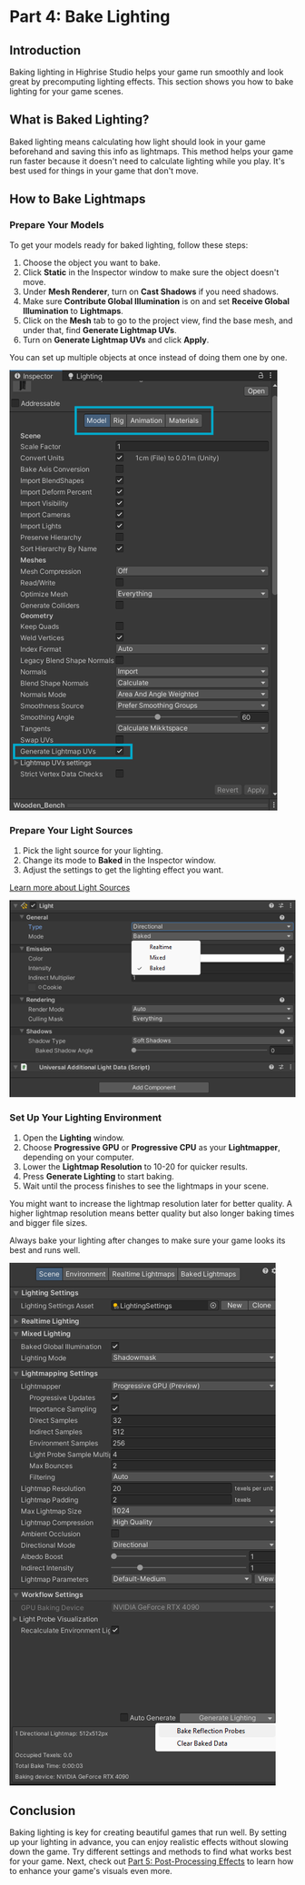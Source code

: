 # Part 4: Bake Lighting

## Introduction

Baking lighting in Highrise Studio helps your game run smoothly and look great by precomputing lighting effects. This section shows you how to bake lighting for your game scenes.

## What is Baked Lighting?

Baked lighting means calculating how light should look in your game beforehand and saving this info as lightmaps. This method helps your game run faster because it doesn't need to calculate lighting while you play. It's best used for things in your game that don't move.

## How to Bake Lightmaps

### Prepare Your Models

To get your models ready for baked lighting, follow these steps:

1. Choose the object you want to bake.
2. Click **Static** in the Inspector window to make sure the object doesn't move.
3. Under **Mesh Renderer**, turn on **Cast Shadows** if you need shadows.
4. Make sure **Contribute Global Illumination** is on and set **Receive Global Illumination** to **Lightmaps**.
5. Click on the **Mesh** tab to go to the project view, find the base mesh, and under that, find **Generate Lightmap UVs**.
6. Turn on **Generate Lightmap UVs** and click **Apply**.

<Note type="warning">
You can set up multiple objects at once instead of doing them one by one.
</Note>

![Model Setup](/assets/learn/guides/studio/Lectures/model-rig.png)

### Prepare Your Light Sources

1. Pick the light source for your lighting.
2. Change its mode to **Baked** in the Inspector window.
3. Adjust the settings to get the lighting effect you want.

[Learn more about Light Sources](https://create.highrise.game/learn/studio/basics/beginner-guide/lecture-ten/lecture-ten-part-two)

![Light Modes](/assets/learn/guides/studio/Lectures/light-modes.png)

### Set Up Your Lighting Environment

1. Open the **Lighting** window.
2. Choose **Progressive GPU** or **Progressive CPU** as your **Lightmapper**, depending on your computer.
3. Lower the **Lightmap Resolution** to 10-20 for quicker results.
4. Press **Generate Lighting** to start baking.
5. Wait until the process finishes to see the lightmaps in your scene.

<Note type="info">
You might want to increase the lightmap resolution later for better quality.
</Note>

<Note type="warning">
A higher lightmap resolution means better quality but also longer baking times and bigger file sizes.
</Note>

Always bake your lighting after changes to make sure your game looks its best and runs well.

![Lightmap Settings](/assets/learn/guides/studio/Lectures/lightmap-settings.png)

## Conclusion

Baking lighting is key for creating beautiful games that run well. By setting up your lighting in advance, you can enjoy realistic effects without slowing down the game. Try different settings and methods to find what works best for your game. Next, check out [Part 5: Post-Processing Effects](https://create.highrise.game/learn/studio/basics/beginner-guide/lecture-ten/lecture-ten-part-five) to learn how to enhance your game's visuals even more.